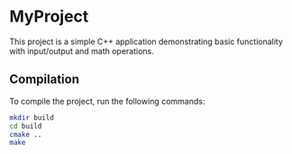 # MyProject

This project is a simple C++ application demonstrating basic functionality with input/output and math operations.

## Compilation

To compile the project, run the following commands:

```bash
mkdir build
cd build
cmake ..
make


